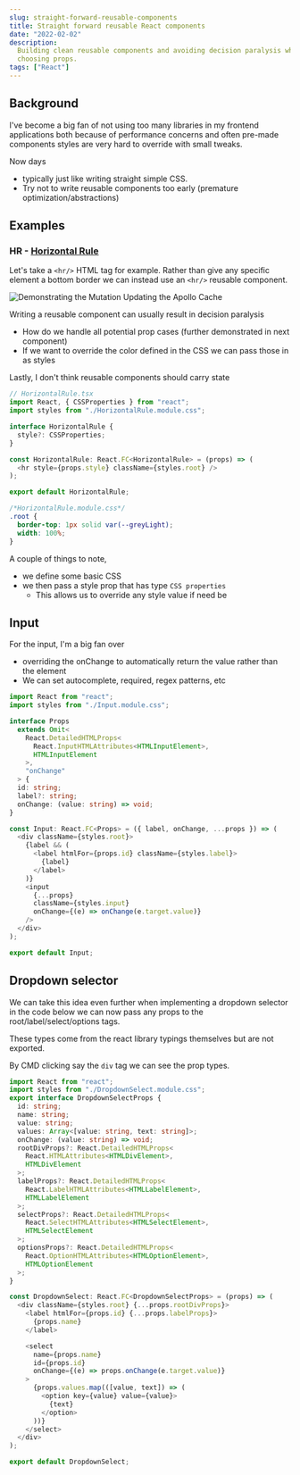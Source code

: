 ```yaml
---
slug: straight-forward-reusable-components
title: Straight forward reusable React components
date: "2022-02-02"
description:
  Building clean reusable components and avoiding decision paralysis when
  choosing props.
tags: ["React"]
---
```


## Background

I've become a big fan of not using too many libraries in my frontend
applications both because of performance concerns and often pre-made components
styles are very hard to override with small tweaks.

Now days

- typically just like writing straight simple CSS.
- Try not to write reusable components too early (premature
  optimization/abstractions)

## Examples

### HR - [Horizontal Rule](https://developer.mozilla.org/en-US/docs/Web/HTML/Element/hr)

Let's take a `<hr/>` HTML tag for example. Rather than give any specific element
a bottom border we can instead use an `<hr/>` reusable component.

![Demonstrating the Mutation Updating the Apollo Cache](mutation_example.gif)

Writing a reusable component can usually result in decision paralysis

- How do we handle all potential prop cases (further demonstrated in next
  component)
- If we want to override the color defined in the CSS we can pass those in as
  styles

Lastly, I don't think reusable components should carry state

```typescript jsx
// HorizontalRule.tsx
import React, { CSSProperties } from "react";
import styles from "./HorizontalRule.module.css";

interface HorizontalRule {
  style?: CSSProperties;
}

const HorizontalRule: React.FC<HorizontalRule> = (props) => (
  <hr style={props.style} className={styles.root} />
);

export default HorizontalRule;
```

```css
/*HorizontalRule.module.css*/
.root {
  border-top: 1px solid var(--greyLight);
  width: 100%;
}
```

A couple of things to note,

- we define some basic CSS
- we then pass a style prop that has type `CSS properties`
  - This allows us to override any style value if need be

## Input

For the input, I'm a big fan over

- overriding the onChange to automatically return the value rather than the
  element
- We can set autocomplete, required, regex patterns, etc

```typescript jsx
import React from "react";
import styles from "./Input.module.css";

interface Props
  extends Omit<
    React.DetailedHTMLProps<
      React.InputHTMLAttributes<HTMLInputElement>,
      HTMLInputElement
    >,
    "onChange"
  > {
  id: string;
  label?: string;
  onChange: (value: string) => void;
}

const Input: React.FC<Props> = ({ label, onChange, ...props }) => (
  <div className={styles.root}>
    {label && (
      <label htmlFor={props.id} className={styles.label}>
        {label}
      </label>
    )}
    <input
      {...props}
      className={styles.input}
      onChange={(e) => onChange(e.target.value)}
    />
  </div>
);

export default Input;
```

## Dropdown selector

We can take this idea even further when implementing a dropdown selector in the
code below we can now pass any props to the root/label/select/options tags.

These types come from the react library typings themselves but are not exported.

By CMD clicking say the `div` tag we can see the prop types.

```typescript jsx
import React from "react";
import styles from "./DropdownSelect.module.css";
export interface DropdownSelectProps {
  id: string;
  name: string;
  value: string;
  values: Array<[value: string, text: string]>;
  onChange: (value: string) => void;
  rootDivProps?: React.DetailedHTMLProps<
    React.HTMLAttributes<HTMLDivElement>,
    HTMLDivElement
  >;
  labelProps?: React.DetailedHTMLProps<
    React.LabelHTMLAttributes<HTMLLabelElement>,
    HTMLLabelElement
  >;
  selectProps?: React.DetailedHTMLProps<
    React.SelectHTMLAttributes<HTMLSelectElement>,
    HTMLSelectElement
  >;
  optionsProps?: React.DetailedHTMLProps<
    React.OptionHTMLAttributes<HTMLOptionElement>,
    HTMLOptionElement
  >;
}

const DropdownSelect: React.FC<DropdownSelectProps> = (props) => (
  <div className={styles.root} {...props.rootDivProps}>
    <label htmlFor={props.id} {...props.labelProps}>
      {props.name}
    </label>

    <select
      name={props.name}
      id={props.id}
      onChange={(e) => props.onChange(e.target.value)}
    >
      {props.values.map(([value, text]) => (
        <option key={value} value={value}>
          {text}
        </option>
      ))}
    </select>
  </div>
);

export default DropdownSelect;
```
